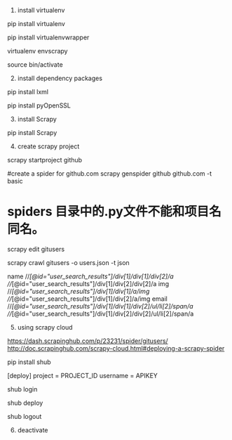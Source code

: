 1. install virtualenv

pip install virtualenv

pip install virtualenvwrapper

virtualenv envscrapy

source bin/activate


2. install dependency packages

pip install lxml

pip install pyOpenSSL


3. install Scrapy

pip install Scrapy


4. create scrapy project

scrapy startproject github

#create a spider for github.com
scrapy genspider github github.com -t basic

# spiders 目录中的.py文件不能和项目名同名。
scrapy edit gitusers

scrapy crawl gitusers -o users.json -t json


name
//*[@id="user_search_results"]/div[1]/div[1]/div[2]/a
//*[@id="user_search_results"]/div[1]/div[2]/div[2]/a
img
//*[@id="user_search_results"]/div[1]/div[1]/a/img
//*[@id="user_search_results"]/div[1]/div[2]/a/img
email
//*[@id="user_search_results"]/div[1]/div[1]/div[2]/ul/li[2]/span/a
//*[@id="user_search_results"]/div[1]/div[2]/div[2]/ul/li[2]/span/a


5. using scrapy cloud

https://dash.scrapinghub.com/p/23231/spider/gitusers/
http://doc.scrapinghub.com/scrapy-cloud.html#deploying-a-scrapy-spider

pip install shub

[deploy]
project = PROJECT_ID
username = APIKEY

shub login

shub deploy

shub logout



6. deactivate
